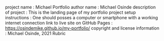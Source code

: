 project name : Michael Portfolio
author name : Michael Osinde
description of project : This is the landing page of my portfolio
project setup instructions : 
One should posses a computer or smartphone with a working internet connection
link to live site on GitHub Pages : https://osindemike.github.io/my-portfolio/
copyright and license information : Michael Osinde, 2021
Rubric
